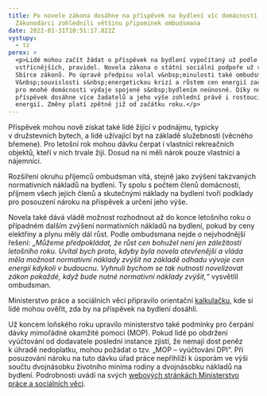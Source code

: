 ```yaml
---
title: Po novele zákona dosáhne na příspěvek na bydlení víc domácností.
  Zákonodárci zohlednili většinu připomínek ombudsmana
date: 2022-01-31T10:51:17.822Z
vystupy:
  - tz
perex: >
  <p>Lidé mohou začít žádat o příspěvek na bydlení vypočítaný už podle nových,
  vstřícnějších, pravidel. Novela zákona o státní sociální podpoře už vyšla ve
  Sbírce zákonů. Po úpravě předpisu volal v&nbsp;minulosti také ombudsman.
  V&nbsp;souvislosti s&nbsp;energetickou krizí a růstem cen energií začaly být
  pro mnohé domácnosti výdaje spojené s&nbsp;bydlením neúnosné. Díky novele na
  příspěvek dosáhne více žadatelů a jeho výše zohlední právě i rostoucí ceny
  energií. Změny platí zpětně již od začátku roku.</p>
---
```

<p>Příspěvek mohou nově získat také lidé žijící v&nbsp;podnájmu, typicky v&nbsp;družstevních bytech, a lidé užívající byt na základě služebnosti (věcného břemene). Pro letošní rok mohou dávku čerpat i vlastníci rekreačních objektů, kteří v&nbsp;nich trvale žijí. Dosud na ni měli nárok pouze vlastníci a nájemníci.</p>

<p>Rozšíření okruhu příjemců ombudsman vítá, stejně jako zvýšení takzvaných normativních nákladů na bydlení. Ty spolu s&nbsp;počtem členů domácnosti, příjmem všech jejích členů a skutečnými náklady na bydlení tvoří podklady pro posouzení nároku na příspěvek a určení jeho výše.</p>

<p>Novela také dává vládě možnost rozhodnout až do konce letošního roku o případném dalším zvýšení normativních nákladů na bydlení, pokud by ceny elektřiny a plynu měly dál růst. Podle ombudsmana nejde o nejvhodnější řešení: <em>&bdquo;Můžeme předpokládat, že růst cen bohužel není jen záležitostí letošního roku. Uvítal bych proto, kdyby byla novela otevřenější a vláda měla možnost normativní náklady zvýšit na základě odhadu vývoje cen energií kdykoli v budoucnu. Vyhnuli bychom se tak nutnosti novelizovat zákon pokaždé, když bude nutné normativní náklady zvýšit,&ldquo;</em> vysvětlil ombudsman.</p>

<p>Ministerstvo práce a sociálních věcí připravilo orientační <a href="https://www.mpsv.cz/web/prispevek/orientacni-vypocet-prispevku-na-bydleni">kalkulačku</a>, kde si lidé mohou ověřit, zda by na příspěvek na bydlení dosáhli.</p>

<p>Už koncem loňského roku upravilo ministerstvo také podmínky pro čerpání dávky mimořádné okamžité pomoci (MOP). Pokud lidé po obdržení vyúčtování od dodavatele poslední instance zjistí, že nemají dost peněz k&nbsp;úhradě nedoplatku, mohou požádat o tzv. &bdquo;MOP &ndash; vyúčtování DPI&ldquo;. Při posuzování nároku na tuto dávku úřad práce nepřihlíží k&nbsp;úsporám ve výši součtu dvojnásobku životního minima rodiny a dvojnásobku nákladů na bydlení. Podrobnosti uvádí na svých <a href="https://www.energetickyprispevek.cz/web/prispevek/pomoc-s-uhradou-nedoplatku-vyuctovani-v-rezimu-dodavatele-posledni-instance-dpi-">webových stránkách Ministerstvo práce a sociálních věcí</a>.</p>
